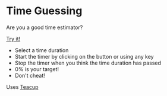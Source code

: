 # Time Guessing

Are you a good time estimator?

[Try it!](https://christernilsson.github.io/Lab/2019/081-TimeGuessing)

* Select a time duration
* Start the timer by clicking on the button or using any key
* Stop the timer when you think the time duration has passed
* 0% is your target!
* Don't cheat!

Uses [Teacup](https://github.com/goodeggs/teacup)